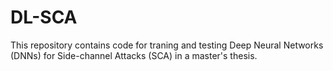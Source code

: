 # DL-SCA

This repository contains code for traning and testing Deep Neural Networks (DNNs) for Side-channel Attacks (SCA) in a master's thesis. 
